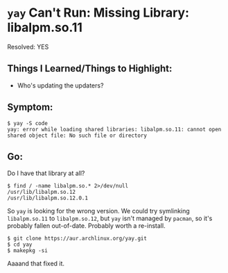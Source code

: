# `yay` Can't Run: Missing Library: libalpm.so.11

Resolved: YES

## Things I Learned/Things to Highlight:
- Who's updating the updaters?

## Symptom:

```
$ yay -S code
yay: error while loading shared libraries: libalpm.so.11: cannot open shared object file: No such file or directory
```

## Go:

Do I have that library at all?

```
$ find / -name libalpm.so.* 2>/dev/null
/usr/lib/libalpm.so.12
/usr/lib/libalpm.so.12.0.1
```

So `yay` is looking for the wrong version.  We could try symlinking `libalpm.so.11` to `libalpm.so.12`, but `yay` isn't managed by `pacman`, so it's probably fallen out-of-date.  Probably worth a re-install.

```
$ git clone https://aur.archlinux.org/yay.git
$ cd yay
$ makepkg -si
```

Aaaand that fixed it.